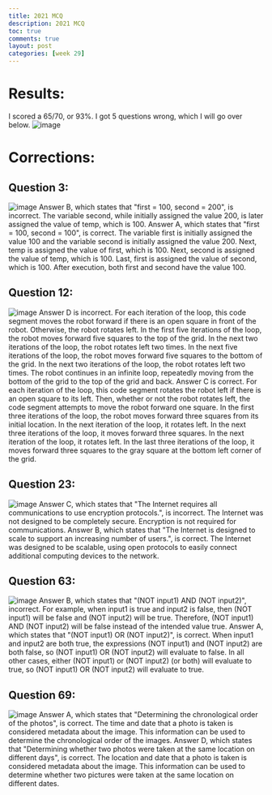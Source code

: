 ```yaml
---
title: 2021 MCQ 
description: 2021 MCQ
toc: true
comments: true
layout: post
categories: [week 29]
---
```

# Results:
I scored a 65/70, or 93%. I got 5 questions wrong, which I will go over below.
![image](https://user-images.githubusercontent.com/41299387/235525445-6f79d834-fedf-45b2-9a9a-704ce436e2a9.png)
# Corrections:
## Question 3:
![image](https://user-images.githubusercontent.com/41299387/235527031-fc96ccb9-13c1-45ef-a084-3e8bc68665f0.png)
Answer B, which states that "first = 100, second = 200", is incorrect. The variable second, while initially assigned the value 200, is later assigned the value of temp, which is 100.
Answer A, which states that "first = 100, second = 100", is correct. The variable first is initially assigned the value 100 and the variable second is initially assigned the value 200. Next, temp is assigned the value of first, which is 100. Next, second is assigned the value of temp, which is 100. Last, first is assigned the value of second, which is 100. After execution, both first and second have the value 100.
## Question 12:
![image](https://user-images.githubusercontent.com/41299387/235528048-aa43312c-7326-497d-a32c-a3fdc702347f.png)
Answer D is incorrect. For each iteration of the loop, this code segment moves the robot forward if there is an open square in front of the robot. Otherwise, the robot rotates left. In the first five iterations of the loop, the robot moves forward five squares to the top of the grid. In the next two iterations of the loop, the robot rotates left two times. In the next five iterations of the loop, the robot moves forward five squares to the bottom of the grid. In the next two iterations of the loop, the robot rotates left two times. The robot continues in an infinite loop, repeatedly moving from the bottom of the grid to the top of the grid and back.
Answer C is correct. For each iteration of the loop, this code segment rotates the robot left if there is an open square to its left. Then, whether or not the robot rotates left, the code segment attempts to move the robot forward one square. In the first three iterations of the loop, the robot moves forward three squares from its initial location. In the next iteration of the loop, it rotates left. In the next three iterations of the loop, it moves forward three squares. In the next iteration of the loop, it rotates left. In the last three iterations of the loop, it moves forward three squares to the gray square at the bottom left corner of the grid.
## Question 23:
![image](https://user-images.githubusercontent.com/41299387/235528324-ca3e20bb-7d1c-405c-ad8d-c97be070213c.png)
Answer C, which states that "The Internet requires all communications to use encryption protocols.", is incorrect. The Internet was not designed to be completely secure. Encryption is not required for communications.
Answer B, which states that "The Internet is designed to scale to support an increasing number of users.", is correct. The Internet was designed to be scalable, using open protocols to easily connect additional computing devices to the network.
## Question 63:
![image](https://user-images.githubusercontent.com/41299387/235528944-48483fd9-222d-4227-b712-a490a9d427a9.png)
Answer B, which states that "(NOT input1) AND (NOT input2)", incorrect. For example, when input1 is true and input2 is false, then (NOT input1) will be false and (NOT input2) will be true. Therefore, (NOT input1) AND (NOT input2) will be false instead of the intended value true.
Answer A, which states that "(NOT input1) OR (NOT input2)", is correct. When input1 and input2 are both true, the expressions (NOT input1) and (NOT input2) are both false, so (NOT input1) OR (NOT input2) will evaluate to false. In all other cases, either (NOT input1) or (NOT input2) (or both) will evaluate to true, so (NOT input1) OR (NOT input2) will evaluate to true.
## Question 69:
![image](https://user-images.githubusercontent.com/41299387/235529125-4b7a8f1a-66a0-463c-b483-0d7f20355ed4.png)
Answer A, which states that "Determining the chronological order of the photos", is correct. The time and date that a photo is taken is considered metadata about the image. This information can be used to determine the chronological order of the images.
Answer D, which states that "Determining whether two photos were taken at the same location on different days", is correct. The location and date that a photo is taken is considered metadata about the image. This information can be used to determine whether two pictures were taken at the same location on different dates.
